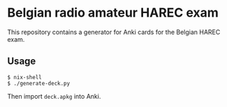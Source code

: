 # Belgian radio amateur HAREC exam

This repository contains a generator for Anki cards for the Belgian HAREC exam.

## Usage

```
$ nix-shell
$ ./generate-deck.py
```

Then import `deck.apkg` into Anki.
